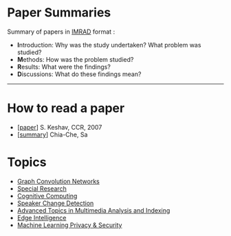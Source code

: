 # Paper Summaries
Summary of  papers in [IMRAD](https://www.wikiwand.com/en/IMRAD) format :
- **I**ntroduction: Why was the study undertaken? What problem was studied?
- **M**ethods: How was the problem studied?
- **R**esults: What were the findings?
- **D**iscussions: What do these findings mean?
---
# How to read a paper
- [[paper](http://ccr.sigcomm.org/online/files/p83-keshavA.pdf)] S. Keshav, CCR, 2007
- [[summary](./how_to_read_a_paper.md)] Chia-Che, Sa

# Topics

- [Graph Convolution Networks](./GCN)
- [Special Research](./SR)
- [Cognitive Computing](./CC)
- [Speaker Change Detection](./SCD)
- [Advanced Topics in Multimedia Analysis and Indexing](./aMMAI)
- [Edge Intelligence](./EI)
- [Machine Learning Privacy & Security](./MLPS)

